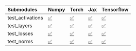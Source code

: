 | Submodules       | Numpy                                                                                                                           | Torch                                                                                                                           | Jax                                                                                                                             | Tensorflow                                                                                                                      |
|:-----------------|:--------------------------------------------------------------------------------------------------------------------------------|:--------------------------------------------------------------------------------------------------------------------------------|:--------------------------------------------------------------------------------------------------------------------------------|:--------------------------------------------------------------------------------------------------------------------------------|
| test_activations | <a href="https://github.com/unifyai/ivy/runs/8129906701?check_suite_focus=true" rel="noopener noreferrer" target="_blank">✅</a> | <a href="https://github.com/unifyai/ivy/runs/8129907161?check_suite_focus=true" rel="noopener noreferrer" target="_blank">✅</a> | <a href="https://github.com/unifyai/ivy/runs/8129907583?check_suite_focus=true" rel="noopener noreferrer" target="_blank">✅</a> | <a href="https://github.com/unifyai/ivy/runs/8129908003?check_suite_focus=true" rel="noopener noreferrer" target="_blank">✅</a> |
| test_layers      | <a href="https://github.com/unifyai/ivy/runs/8129906800?check_suite_focus=true" rel="noopener noreferrer" target="_blank">✅</a> | <a href="https://github.com/unifyai/ivy/runs/8129907273?check_suite_focus=true" rel="noopener noreferrer" target="_blank">✅</a> | <a href="https://github.com/unifyai/ivy/runs/8129907688?check_suite_focus=true" rel="noopener noreferrer" target="_blank">✅</a> | <a href="https://github.com/unifyai/ivy/runs/8129908109?check_suite_focus=true" rel="noopener noreferrer" target="_blank">✅</a> |
| test_losses      | <a href="https://github.com/unifyai/ivy/runs/8129906913?check_suite_focus=true" rel="noopener noreferrer" target="_blank">✅</a> | <a href="https://github.com/unifyai/ivy/runs/8129907389?check_suite_focus=true" rel="noopener noreferrer" target="_blank">✅</a> | <a href="https://github.com/unifyai/ivy/runs/8129907806?check_suite_focus=true" rel="noopener noreferrer" target="_blank">✅</a> | <a href="https://github.com/unifyai/ivy/runs/8129908213?check_suite_focus=true" rel="noopener noreferrer" target="_blank">✅</a> |
| test_norms       | <a href="https://github.com/unifyai/ivy/runs/8129907029?check_suite_focus=true" rel="noopener noreferrer" target="_blank">✅</a> | <a href="https://github.com/unifyai/ivy/runs/8129907486?check_suite_focus=true" rel="noopener noreferrer" target="_blank">✅</a> | <a href="https://github.com/unifyai/ivy/runs/8129907907?check_suite_focus=true" rel="noopener noreferrer" target="_blank">✅</a> | <a href="https://github.com/unifyai/ivy/runs/8129908308?check_suite_focus=true" rel="noopener noreferrer" target="_blank">✅</a> |